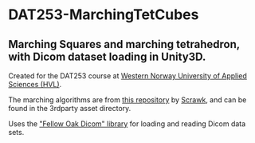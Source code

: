 # DAT253-MarchingTetCubes

## Marching Squares and marching tetrahedron, with Dicom dataset loading in Unity3D.

Created for the DAT253 course at [Western Norway University of Applied Sciences (HVL)](https://www.hvl.no).

The marching algorithms are from [this repository](https://github.com/Scrawk/Marching-Cubes) by [Scrawk](https://github.com/Scrawk/), and can be found in the 3rdparty asset directory.

Uses the ["Fellow Oak Dicom" library](https://github.com/fo-dicom/fo-dicom) for loading and reading Dicom data sets.
